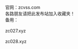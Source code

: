 官网：zcvss.com<br> 
各路朋友请把此发布站加入收藏夹！<br>
备用：<br>
<br>
zc027.xyz<br>
       <br>
zc028.xyz<br>
       <br>



       

